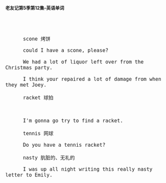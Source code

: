 #### 老友记第5季第12集-英语单词

<div style="font-size: 18px">
<br />

```

      scone 烤饼

      could I have a scone, please?

      We had a lot of liquor left over from the Christmas party.

      I think your repaired a lot of damage from when they met Joey.

      racket 球拍



      I'm gonna go try to find a racket.

      tennis 网球

      Do you have a tennis racket?

      nasty 肮脏的、无礼的

      I was up all night writing this really nasty letter to Emily.



```
<br />
</div>
